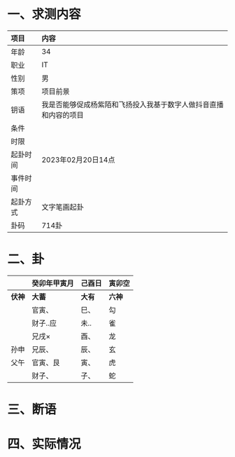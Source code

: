 # 一、求测内容
|项目|内容|
|:-|:-|
|年龄|34|
|职业|IT|
|性别|男|
|策项|项目前景|
|钥语|我是否能够促成杨紫陌和飞扬投入我基于数字人做抖音直播和内容的项目|
|条件||
|时限||
|起卦时间|2023年02月20日14点|
|事件时间||
|起卦方式|文字笔画起卦|
|卦码|714卦|

# 二、卦
||癸卯年甲寅月|己酉日|寅卯空|
|:-|:-|:-|:-|
|**伏神**|**大蓄**|**大有**|**六神**|
||官寅、|巳、|勾|
||财子..应|未..|雀|
||兄戌×|酉、|龙|
|孙申|兄辰、|辰、|玄|
|父午|官寅、艮|寅、|虎|
||财子、|子、|蛇|


# 三、断语

# 四、实际情况